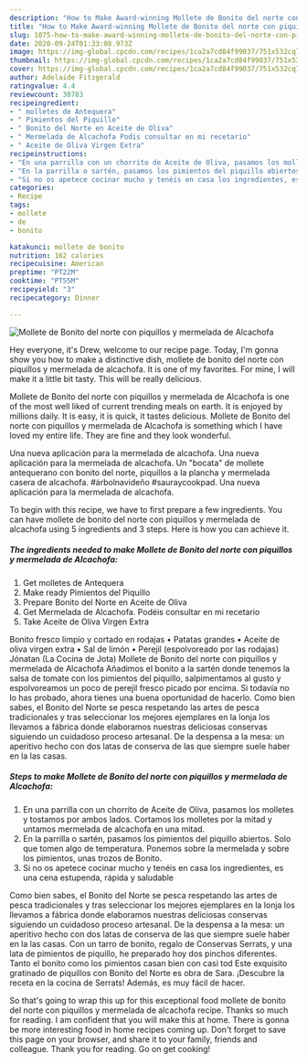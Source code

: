 ```yaml
---
description: "How to Make Award-winning Mollete de Bonito del norte con piquillos y mermelada de Alcachofa"
title: "How to Make Award-winning Mollete de Bonito del norte con piquillos y mermelada de Alcachofa"
slug: 1075-how-to-make-award-winning-mollete-de-bonito-del-norte-con-piquillos-y-mermelada-de-alcachofa
date: 2020-09-24T01:33:08.973Z
image: https://img-global.cpcdn.com/recipes/1ca2a7cd84f99037/751x532cq70/mollete-de-bonito-del-norte-con-piquillos-y-mermelada-de-alcachofa-foto-principal.jpg
thumbnail: https://img-global.cpcdn.com/recipes/1ca2a7cd84f99037/751x532cq70/mollete-de-bonito-del-norte-con-piquillos-y-mermelada-de-alcachofa-foto-principal.jpg
cover: https://img-global.cpcdn.com/recipes/1ca2a7cd84f99037/751x532cq70/mollete-de-bonito-del-norte-con-piquillos-y-mermelada-de-alcachofa-foto-principal.jpg
author: Adelaide Fitzgerald
ratingvalue: 4.4
reviewcount: 30783
recipeingredient:
- " molletes de Antequera"
- " Pimientos del Piquillo"
- " Bonito del Norte en Aceite de Oliva"
- " Mermelada de Alcachofa Podis consultar en mi recetario"
- " Aceite de Oliva Virgen Extra"
recipeinstructions:
- "En una parrilla con un chorrito de Aceite de Oliva, pasamos los molletes y tostamos por ambos lados. Cortamos los molletes por la mitad y untamos mermelada de alcachofa en una mitad."
- "En la parrilla o sartén, pasamos los pimientos del piquillo abiertos. Solo que tomen algo de temperatura. Ponemos sobre la mermelada y sobre los pimientos, unas trozos de Bonito."
- "Si no os apetece cocinar mucho y tenéis en casa los ingredientes, es una cena estupenda, rápida y saludable"
categories:
- Recipe
tags:
- mollete
- de
- bonito

katakunci: mollete de bonito 
nutrition: 162 calories
recipecuisine: American
preptime: "PT22M"
cooktime: "PT55M"
recipeyield: "3"
recipecategory: Dinner

---
```



![Mollete de Bonito del norte con piquillos y mermelada de Alcachofa](https://img-global.cpcdn.com/recipes/1ca2a7cd84f99037/751x532cq70/mollete-de-bonito-del-norte-con-piquillos-y-mermelada-de-alcachofa-foto-principal.jpg)

Hey everyone, it's Drew, welcome to our recipe page. Today, I'm gonna show you how to make a distinctive dish, mollete de bonito del norte con piquillos y mermelada de alcachofa. It is one of my favorites. For mine, I will make it a little bit tasty. This will be really delicious.

Mollete de Bonito del norte con piquillos y mermelada de Alcachofa is one of the most well liked of current trending meals on earth. It is enjoyed by millions daily. It is easy, it is quick, it tastes delicious. Mollete de Bonito del norte con piquillos y mermelada de Alcachofa is something which I have loved my entire life. They are fine and they look wonderful.

Una nueva aplicación para la mermelada de alcachofa. Una nueva aplicación para la mermelada de alcachofa. Un &#34;bocata&#34; de mollete antequerano con bonito del norte, piquillos a la plancha y mermelada casera de alcachofa. #árbolnavideño #sauraycookpad. Una nueva aplicación para la mermelada de alcachofa.


To begin with this recipe, we have to first prepare a few ingredients. You can have mollete de bonito del norte con piquillos y mermelada de alcachofa using 5 ingredients and 3 steps. Here is how you can achieve it.

<!--inarticleads1-->

##### The ingredients needed to make Mollete de Bonito del norte con piquillos y mermelada de Alcachofa:

1. Get  molletes de Antequera
1. Make ready  Pimientos del Piquillo
1. Prepare  Bonito del Norte en Aceite de Oliva
1. Get  Mermelada de Alcachofa. Podéis consultar en mi recetario
1. Take  Aceite de Oliva Virgen Extra


Bonito fresco limpio y cortado en rodajas • Patatas grandes • Aceite de oliva virgen extra • Sal de limón • Perejil (espolvoreado por las rodajas) Jónatan (La Cocina de Jota) Mollete de Bonito del norte con piquillos y mermelada de Alcachofa Añadimos el bonito a la sartén donde tenemos la salsa de tomate con los pimientos del piquillo, salpimentamos al gusto y espolvoreamos un poco de perejil fresco picado por encima. Si todavía no lo has probado, ahora tienes una buena oportunidad de hacerlo. Como bien sabes, el Bonito del Norte se pesca respetando las artes de pesca tradicionales y tras seleccionar los mejores ejemplares en la lonja los llevamos a fábrica donde elaboramos nuestras deliciosas conservas siguiendo un cuidadoso proceso artesanal. De la despensa a la mesa: un aperitivo hecho con dos latas de conserva de las que siempre suele haber en la las casas. 

<!--inarticleads2-->

##### Steps to make Mollete de Bonito del norte con piquillos y mermelada de Alcachofa:

1. En una parrilla con un chorrito de Aceite de Oliva, pasamos los molletes y tostamos por ambos lados. Cortamos los molletes por la mitad y untamos mermelada de alcachofa en una mitad.
1. En la parrilla o sartén, pasamos los pimientos del piquillo abiertos. Solo que tomen algo de temperatura. Ponemos sobre la mermelada y sobre los pimientos, unas trozos de Bonito.
1. Si no os apetece cocinar mucho y tenéis en casa los ingredientes, es una cena estupenda, rápida y saludable


Como bien sabes, el Bonito del Norte se pesca respetando las artes de pesca tradicionales y tras seleccionar los mejores ejemplares en la lonja los llevamos a fábrica donde elaboramos nuestras deliciosas conservas siguiendo un cuidadoso proceso artesanal. De la despensa a la mesa: un aperitivo hecho con dos latas de conserva de las que siempre suele haber en la las casas. Con un tarro de bonito, regalo de Conservas Serrats, y una lata de pimientos de piquillo, he preparado hoy dos pinchos diferentes. Tanto el bonito como los pimientos casan bien con casi tod Este exquisito gratinado de piquillos con Bonito del Norte es obra de Sara. ¡Descubre la receta en la cocina de Serrats! Además, es muy fácil de hacer. 

So that's going to wrap this up for this exceptional food mollete de bonito del norte con piquillos y mermelada de alcachofa recipe. Thanks so much for reading. I am confident that you will make this at home. There is gonna be more interesting food in home recipes coming up. Don't forget to save this page on your browser, and share it to your family, friends and colleague. Thank you for reading. Go on get cooking!
